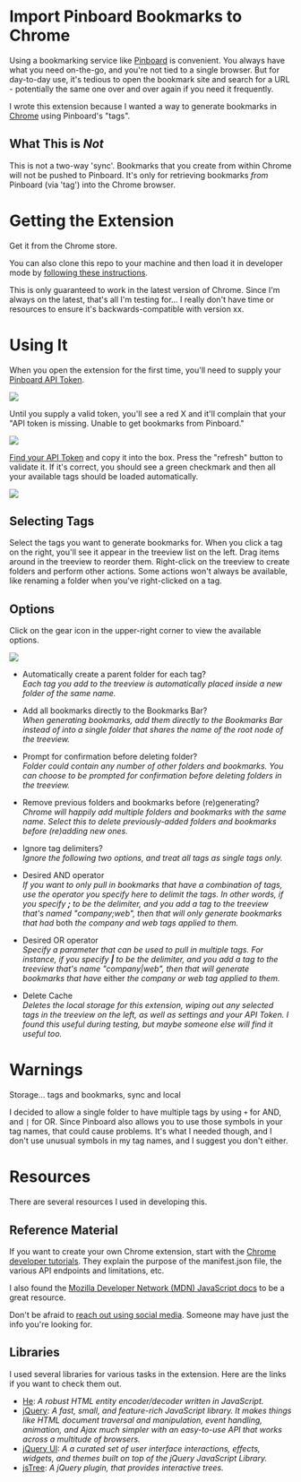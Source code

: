 # Import Pinboard Bookmarks to Chrome
Using a bookmarking service like [Pinboard](https://pinboard.in) is convenient. You always have what you need on-the-go, and you're not tied to a single browser. But for day-to-day use, it's tedious to open the bookmark site and search for a URL - potentially the same one over and over again if you need it frequently.

I wrote this extension because I wanted a way to generate bookmarks in [Chrome](https://www.google.com/chrome/browser/desktop/) using Pinboard's "tags".

## What This is _Not_
This is not a two-way 'sync'. Bookmarks that you create from within Chrome will not be pushed to Pinboard. It's only for retrieving bookmarks _from_ Pinboard (via 'tag') into the Chrome browser.

# Getting the Extension
Get it from the Chrome store.

You can also clone this repo to your machine and then load it in developer mode by [following these instructions](https://developer.chrome.com/extensions/getstarted#unpacked).

This is only guaranteed to work in the latest version of Chrome. Since I'm always on the latest, that's all I'm testing for... I really don't have time or resources to ensure it's backwards-compatible with version xx.

# Using It
When you open the extension for the first time, you'll need to supply your [Pinboard API Token](https://pinboard.in/settings/password).

![](https://raw.githubusercontent.com/wiki/grantwinney/pinboard-bookmarks-to-chrome/images/pinboard_api_token_2.png)

Until you supply a valid token, you'll see a red X and it'll complain that your "API token is missing. Unable to get bookmarks from Pinboard."

![](https://raw.githubusercontent.com/wiki/grantwinney/pinboard-bookmarks-to-chrome/images/enter_your_api_token_empty.png)

[Find your API Token](https://pinboard.in/settings/password) and copy it into the box. Press the "refresh" button to validate it. If it's correct, you should see a green checkmark and then all your available tags should be loaded automatically.

![](https://raw.githubusercontent.com/wiki/grantwinney/pinboard-bookmarks-to-chrome/images/enter_your_api_token_valid_2.png)

## Selecting Tags
Select the tags you want to generate bookmarks for. When you click a tag on the right, you'll see it appear in the treeview list on the left. Drag items around in the treeview to reorder them. Right-click on the treeview to create folders and perform other actions. Some actions won't always be available, like renaming a folder when you've right-clicked on a tag.

## Options
Click on the gear icon in the upper-right corner to view the available options.

![](https://raw.githubusercontent.com/wiki/grantwinney/pinboard-bookmarks-to-chrome/images/settings_menu.png)

* Automatically create a parent folder for each tag?<br>_Each tag you add to the treeview is automatically placed inside a new folder of the same name._

* Add all bookmarks directly to the Bookmarks Bar?<br>_When generating bookmarks, add them directly to the Bookmarks Bar instead of into a single folder that shares the name of the root node of the treeview._

* Prompt for confirmation before deleting folder?<br>_Folder could contain any number of other folders and bookmarks. You can choose to be prompted for confirmation before deleting folders in the treeview._

* Remove previous folders and bookmarks before (re)generating?<br>_Chrome will happily add multiple folders and bookmarks with the same name. Select this to delete previously-added folders and bookmarks before (re)adding new ones._

* Ignore tag delimiters?<br>_Ignore the following two options, and treat all tags as single tags only._

* Desired AND operator<br>_If you want to only pull in bookmarks that have a combination of tags, use the operator you specify here to delimit the tags. In other words, if you specify **;** to be the delimiter, and you add a tag to the treeview that's named "company;web", then that will only generate bookmarks that had_ both _the company and web tags applied to them._

* Desired OR operator<br>_Specify a parameter that can be used to pull in multiple tags. For instance, if you specify **|** to be the delimiter, and you add a tag to the treeview that's name "company|web", then that will generate bookmarks that have_ either _the company or web tag applied to them._

* Delete Cache<br>_Deletes the local storage for this extension, wiping out any selected tags in the treeview on the left, as well as settings and your API Token. I found this useful during testing, but maybe someone else will find it useful too._

# Warnings
Storage... tags and bookmarks, sync and local

I decided to allow a single folder to have multiple tags by using `+` for AND, and `|` for OR. Since Pinboard also allows you to use those symbols in your tag names, that could cause problems. It's what I needed though, and I don't use unusual symbols in my tag names, and I suggest you don't either.

# Resources
There are several resources I used in developing this.

## Reference Material
If you want to create your own Chrome extension, start with the [Chrome developer tutorials](https://developer.chrome.com/extensions). They explain the purpose of the manifest.json file, the various API endpoints and limitations, etc.

I also found the [Mozilla Developer Network (MDN) JavaScript docs](https://developer.mozilla.org/en-US/docs/Web/JavaScript) to be a great resource.

Don't be afraid to [reach out using social media](https://twitter.com/GrantWinney/status/798240234853068801). Someone may have just the info you're looking for.

## Libraries
I used several libraries for various tasks in the extension. Here are the links if you want to check them out.

* [He](https://github.com/mathiasbynens/he): _A robust HTML entity encoder/decoder written in JavaScript._
* [jQuery](http://jquery.com/): _A fast, small, and feature-rich JavaScript library. It makes things like HTML document traversal and manipulation, event handling, animation, and Ajax much simpler with an easy-to-use API that works across a multitude of browsers._
* [jQuery UI](https://jqueryui.com/): _A a curated set of user interface interactions, effects, widgets, and themes built on top of the jQuery JavaScript Library._
* [jsTree](https://www.jstree.com/): _A jQuery plugin, that provides interactive trees._
